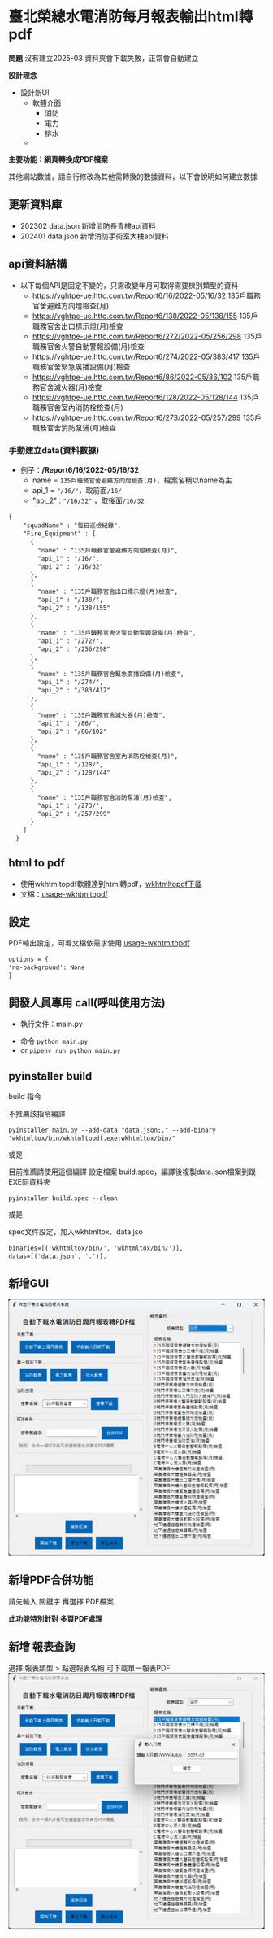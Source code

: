 # 臺北榮總水電消防每月報表輸出html轉pdf

**問題**
沒有建立2025-03 資料夾會下載失敗，正常會自動建立


**設計理念**
- 設計新UI
  * 軟體介面
    * 消防
    * 電力
    * 排水
  * 

**主要功能：網頁轉換成PDF檔案**

其他網站數據，請自行修改為其他需轉換的數據資料，以下會說明如何建立數據

## 更新資料庫
* 202302 data.json 新增消防長青樓api資料
* 202401 data.json 新增消防手術室大樓api資料

##  api資料結構
- 以下每個API是固定不變的，只需改變年月可取得需要棟別類型的資料
    - https://vghtpe-ue.httc.com.tw/Report6/16/2022-05/16/32  135戶職務官舍避難方向燈檢查(月)
    - https://vghtpe-ue.httc.com.tw/Report6/138/2022-05/138/155  135戶職務官舍出口標示燈(月)檢查
    - https://vghtpe-ue.httc.com.tw/Report6/272/2022-05/256/298  135戶職務官舍火警自動警報設備(月)檢查
    - https://vghtpe-ue.httc.com.tw/Report6/274/2022-05/383/417  135戶職務官舍緊急廣播設備(月)檢查
    - https://vghtpe-ue.httc.com.tw/Report6/86/2022-05/86/102  135戶職務官舍滅火器(月)檢查
    - https://vghtpe-ue.httc.com.tw/Report6/128/2022-05/128/144  135戶職務官舍室內消防栓檢查(月)
    - https://vghtpe-ue.httc.com.tw/Report6/273/2022-05/257/299  135戶職務官舍消防泵浦(月)檢查
### 手動建立data(資料數據)
* 例子：**/Report6/16/2022-05/16/32**
    * name = `135戶職務官舍避難方向燈檢查(月)`，檔案名稱以name為主
    * api_1 =  `"/16/"`，取前面`/16/`
    * "api_2" : `"/16/32"`  ，取後面`/16/32`

```
{
    "squadName" : "每日巡檢紀錄",
    "Fire_Equipment" : [
      {
        "name" : "135戶職務官舍避難方向燈檢查(月)",
        "api_1" : "/16/",
        "api_2" : "/16/32"
      },
      {
        "name" : "135戶職務官舍出口標示燈(月)檢查",
        "api_1" : "/138/",
        "api_2" : "/138/155"
      },
      {
        "name" : "135戶職務官舍火警自動警報設備(月)檢查",
        "api_1" : "/272/",
        "api_2" : "/256/298"
      },
      {
        "name" : "135戶職務官舍緊急廣播設備(月)檢查",
        "api_1" : "/274/",
        "api_2" : "/383/417"
      },
      {
        "name" : "135戶職務官舍滅火器(月)檢查",
        "api_1" : "/86/",
        "api_2" : "/86/102"
      },
      {
        "name" : "135戶職務官舍室內消防栓檢查(月)",
        "api_1" : "/128/",
        "api_2" : "/128/144"
      },
      {
        "name" : "135戶職務官舍消防泵浦(月)檢查",
        "api_1" : "/273/",
        "api_2" : "/257/299"
      }
    ]
  }
```

## html to pdf 
* 使用wkhtmltopdf軟體達到html轉pdf，[wkhtmltopdf下載](https://wkhtmltopdf.org/)
* 文檔：[usage-wkhtmltopdf](https://wkhtmltopdf.org/usage/wkhtmltopdf.txt)

## 設定

PDF輸出設定，可看文檔依需求使用 [usage-wkhtmltopdf](https://wkhtmltopdf.org/usage/wkhtmltopdf.txt)
```
options = {
'no-background': None
}
```
## 開發人員專用 call(呼叫使用方法)
* 執行文件：main.py
 - 命令 `python main.py`
 - or `pipenv run python main.py`



## pyinstaller build

build 指令

不推薦該指令編譯

```
pyinstaller main.py --add-data "data.json;." --add-binary "wkhtmltox/bin/wkhtmltopdf.exe;wkhtmltox/bin/"
```
或是

目前推薦請使用這個編譯
設定檔案  build.spec，編譯後複製data.json檔案到跟EXE同資料夾
```
pyinstaller build.spec --clean
```


或是

spec文件設定，加入wkhtmltox、data.jso
```
binaries=[('wkhtmltox/bin/', 'wkhtmltox/bin/')],
datas=[('data.json', '.')],
```

## 新增GUI 
![](./media/2025-03-23_173409.jpg)

## 新增PDF合併功能
請先輸入 關鍵字 再選擇 PDF檔案

**此功能特別針對 多頁PDF處理**

## 新增 報表查詢
選擇 報表類型 > 點選報表名稱 可下載單一報表PDF
![](./media/2025-03-23_214313.jpg)
